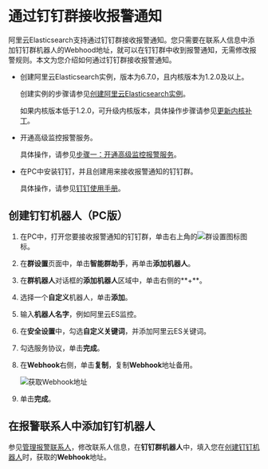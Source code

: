 # 通过钉钉群接收报警通知

阿里云Elasticsearch支持通过钉钉群接收报警通知。您只需要在联系人信息中添加钉钉群机器人的Webhood地址，就可以在钉钉群中收到报警通知，无需修改报警规则。本文为您介绍如何通过钉钉群接收报警通知。

-   创建阿里云Elasticsearch实例，版本为6.7.0，且内核版本为1.2.0及以上。

    创建实例的步骤请参见[创建阿里云Elasticsearch实例](/cn.zh-CN/快速入门/步骤一：创建实例/创建阿里云Elasticsearch实例.md)。

    如果内核版本低于1.2.0，可升级内核版本，具体操作步骤请参见[更新内核补丁](/cn.zh-CN/ES实例/升降配实例/更新内核补丁.md)。

-   开通高级监控报警服务。

    具体操作，请参见[步骤一：开通高级监控报警服务](/cn.zh-CN/高级监控报警/快速开始.md)。

-   在PC中安装钉钉，并且创建用来接收报警通知的钉钉群。

    具体操作，请参见[钉钉使用手册](https://nh.dingtalk.com/?spm=a213l2.13146415.4929779444.61.76395e80HRwfgn&source=1001&lwfrom=2017120202091367000000111&acm=lb-zebra-518491-8332443.1003.4.7871557&scm=1003.4.lb-zebra-518491-8332443.OTHER_15885597000573_7871557)。


## 创建钉钉机器人（PC版）

1.  在PC中，打开您要接收报警通知的钉钉群，单击右上角的![群设置图标](https://static-aliyun-doc.oss-accelerate.aliyuncs.com/assets/img/zh-CN/2738935951/p132573.png)图标。

2.  在**群设置**页面中，单击**智能群助手**，再单击**添加机器人**。

3.  在**群机器人**对话框的**添加机器人**区域中，单击右侧的**+**。

4.  选择一个**自定义**机器人，单击**添加**。

5.  输入**机器人名字**，例如阿里云ES监控。

6.  在**安全设置**中，勾选**自定义关键词**，并添加阿里云ES关键词。

7.  勾选服务协议，单击**完成**。

8.  在**Webhook**右侧，单击**复制**，复制**Webhook**地址备用。

    ![获取Webhook地址](https://static-aliyun-doc.oss-accelerate.aliyuncs.com/assets/img/zh-CN/2738935951/p132578.png)

9.  单击**完成**。


## 在报警联系人中添加钉钉机器人

参见[管理报警联系人](/cn.zh-CN/高级监控报警/报警联系人/管理报警联系人.md)，修改联系人信息，在**钉钉群机器人**中，填入您在[创建钉钉机器人](#section_tt6_ims_5hl)时，获取的**Webhook**地址。

